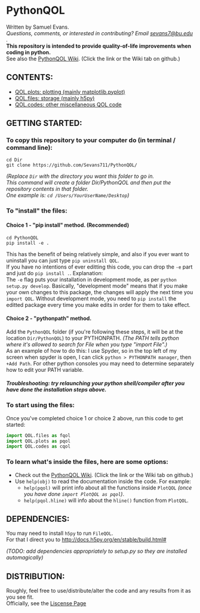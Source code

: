 # PythonQOL

Written by Samuel Evans.  
*Questions, comments, or interested in contributing? Email sevans7@bu.edu .*  
**This repository is intended to provide quality-of-life improvements when coding in python.**  
See also the [PythonQOL Wiki](https://github.com/Sevans711/PythonQOL/wiki). (Click the link or the Wiki tab on github.)

## CONTENTS:  
- [QOL.plots: plotting (mainly matplotlib.pyplot)](https://github.com/Sevans711/PythonQOL/wiki/QOL.plots)  
- [QOL.files: storage  (mainly h5py)](https://github.com/Sevans711/PythonQOL/wiki/QOL.files)  
- [QOL.codes: other miscellaneous QOL code](https://github.com/Sevans711/PythonQOL/wiki/QOL.codes)  

## GETTING STARTED:  
### To copy this repository to your computer do (in terminal / command line):  
```
cd Dir   
git clone https://github.com/Sevans711/PythonQOL/
```
_(Replace `Dir` with the directory you want this folder to go in.  
This command will create a folder Dir/PythonQOL and then put the repository contents in that folder.  
One example is: `cd /Users/YourUserName/Desktop`)_  

### To "install" the files:
#### Choice 1 - "pip install" method. (Recommended)
```
cd PythonQOL
pip install -e .
```
This has the benefit of being relatively simple, and also if you ever want to uninstall you can just type `pip uninstall QOL`.  
If you have no intentions of ever editting this code, you can drop the `-e` part and just do `pip install .`. Explanation:  
The `-e` flag puts your installation in development mode, as per `python setup.py develop`. Basically, "development mode" means that if you make your own changes to this package, the changes will apply the next time you `import QOL`. Without development mode, you need to `pip install` the editted package every time you make edits in order for them to take effect.

#### Choice 2 - "pythonpath" method.
Add the `PythonQOL` folder (if you're following these steps, it will be at the location `Dir/PythonQOL`) to your PYTHONPATH. _(The PATH tells python where it's allowed to search for File when you type "import File".)_  
As an example of how to do this: I use Spyder, so in the top left of my screen when spyder is open, I can click `python > PYTHONPATH manager`, then `+Add Path`. For other python consoles you may need to determine separately how to edit your PATH variable.  

#### _Troubleshooting: try relaunching your python shell/compiler after you have done the installation steps above._

### To start using the files:
Once you've completed choice 1 or choice 2 above, run this code to get started:
```python
import QOL.files as fqol
import QOL.plots as pqol
import QOL.codes as cqol
```

### To learn what's inside the files, here are some options:
- Check out the [PythonQOL Wiki](https://github.com/Sevans711/PythonQOL/wiki). (Click the link or the Wiki tab on github.)
- Use `help(obj)` to read the documentation inside the code. For example:
  - `help(pqol)` will print info about all the functions inside `PlotQOL` _(once you have done `import PlotQOL as pqol`)_.
  - `help(pqol.hline)` will info about the `hline()` function from `PlotQOL`.
  
## DEPENDENCIES:  
You may need to install `h5py` to run `FileQOL`.  
For that I direct you to http://docs.h5py.org/en/stable/build.html#  

_(TODO: add dependencies appropriately to setup.py so they are installed automagically)_

## DISTRIBUTION:  
Roughly, feel free to use/distribute/alter the code and any results from it as you see fit.  
Officially, see the [Liscense Page](https://github.com/Sevans711/PythonQOL/blob/master/LICENSE)


